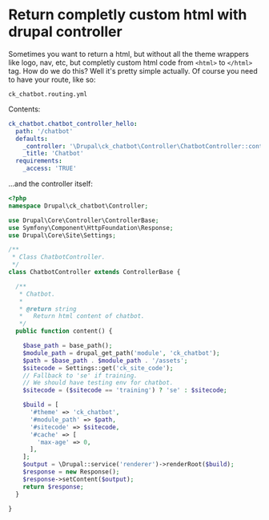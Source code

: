 # Return completly custom html with drupal controller

Sometimes you want to return a html, but without all the theme wrappers like logo, nav, etc, but completly custom html code from `<html>` to `</html>` tag. How do we do this? Well it's pretty simple actually. Of course you need to have your route, like so:

`ck_chatbot.routing.yml`

Contents:
```yaml
ck_chatbot.chatbot_controller_hello:
  path: '/chatbot'
  defaults:
    _controller: '\Drupal\ck_chatbot\Controller\ChatbotController::content'
    _title: 'Chatbot'
  requirements:
    _access: 'TRUE'
```

...and the controller itself:

```php
<?php
namespace Drupal\ck_chatbot\Controller;

use Drupal\Core\Controller\ControllerBase;
use Symfony\Component\HttpFoundation\Response;
use Drupal\Core\Site\Settings;

/**
 * Class ChatbotController.
 */
class ChatbotController extends ControllerBase {

  /**
   * Chatbot.
   *
   * @return string
   *   Return html content of chatbot.
   */
  public function content() {

    $base_path = base_path();
    $module_path = drupal_get_path('module', 'ck_chatbot');
    $path = $base_path . $module_path . '/assets';
    $sitecode = Settings::get('ck_site_code');
    // Fallback to 'se' if training.
    // We should have testing env for chatbot.
    $sitecode = ($sitecode == 'training') ? 'se' : $sitecode; 

    $build = [
      '#theme' => 'ck_chatbot',
      '#module_path' => $path,
      '#sitecode' => $sitecode,
      '#cache' => [
        'max-age' => 0,
      ],
    ];
    $output = \Drupal::service('renderer')->renderRoot($build);
    $response = new Response();
    $response->setContent($output);
    return $response;
  }

}
```



